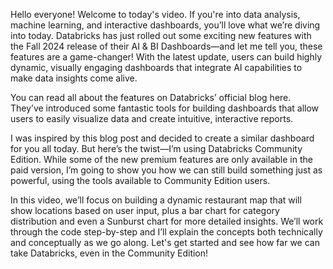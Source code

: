 Hello everyone! Welcome to today's video. If you're into data analysis, machine learning, and interactive dashboards, you’ll love what we’re diving into today. 
Databricks has just rolled out some exciting new features with the Fall 2024 release of their AI & BI Dashboards—and let me tell you,
these features are a game-changer! With the latest update, users can build highly dynamic, visually engaging dashboards that integrate AI capabilities to make data insights come alive.

You can read all about the features on Databricks’ official blog here. They’ve introduced some fantastic tools for building dashboards that allow users to easily visualize data and create intuitive, interactive reports.

I was inspired by this blog post and decided to create a similar dashboard for you all today. But here’s the twist—I’m using Databricks Community Edition.
While some of the new premium features are only available in the paid version, I’m going to show you how we can still build something just as powerful, using the tools available to Community Edition users.

In this video, we’ll focus on building a dynamic restaurant map that will show locations based on user input,
plus a bar chart for category distribution and even a Sunburst chart for more detailed insights.
We’ll work through the code step-by-step and I’ll explain the concepts both technically and conceptually as we go along.
Let's get started and see how far we can take Databricks, even in the Community Edition!
